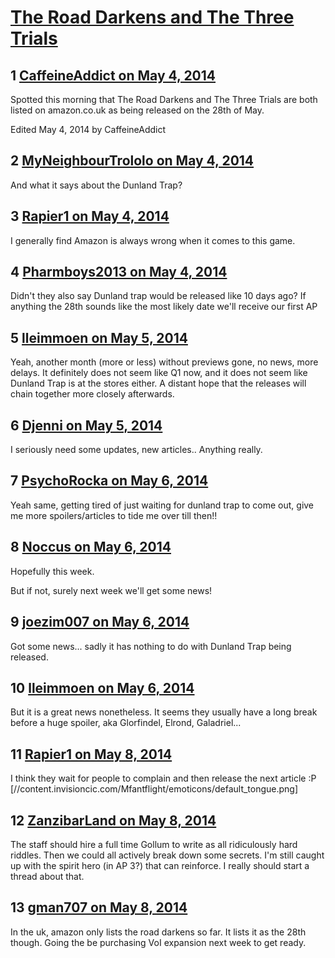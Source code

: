 # [The Road Darkens and The Three Trials](https://community.fantasyflightgames.com/topic/105429-the-road-darkens-and-the-three-trials/)

## 1 [CaffeineAddict on May 4, 2014](https://community.fantasyflightgames.com/topic/105429-the-road-darkens-and-the-three-trials/?do=findComment&comment=1071655)

Spotted this morning that The Road Darkens and The Three Trials are both listed on amazon.co.uk as being released on the 28th of May.

Edited May 4, 2014 by CaffeineAddict

## 2 [MyNeighbourTrololo on May 4, 2014](https://community.fantasyflightgames.com/topic/105429-the-road-darkens-and-the-three-trials/?do=findComment&comment=1071656)

And what it says about the Dunland Trap?

## 3 [Rapier1 on May 4, 2014](https://community.fantasyflightgames.com/topic/105429-the-road-darkens-and-the-three-trials/?do=findComment&comment=1071675)

I generally find Amazon is always wrong when it comes to this game.

## 4 [Pharmboys2013 on May 4, 2014](https://community.fantasyflightgames.com/topic/105429-the-road-darkens-and-the-three-trials/?do=findComment&comment=1071746)

Didn't they also say Dunland trap would be released like 10 days ago? If anything the 28th sounds like the most likely date we'll receive our first AP

## 5 [lleimmoen on May 5, 2014](https://community.fantasyflightgames.com/topic/105429-the-road-darkens-and-the-three-trials/?do=findComment&comment=1073279)

Yeah, another month (more or less) without previews gone, no news, more delays. It definitely does not seem like Q1 now, and it does not seem like Dunland Trap is at the stores either. A distant hope that the releases will chain together more closely afterwards.

## 6 [Djenni on May 5, 2014](https://community.fantasyflightgames.com/topic/105429-the-road-darkens-and-the-three-trials/?do=findComment&comment=1073299)

I seriously need some updates, new articles.. Anything really.

## 7 [PsychoRocka on May 6, 2014](https://community.fantasyflightgames.com/topic/105429-the-road-darkens-and-the-three-trials/?do=findComment&comment=1073633)

Yeah same, getting tired of just waiting for dunland trap to come out, give me more spoilers/articles to tide me over till then!!

## 8 [Noccus on May 6, 2014](https://community.fantasyflightgames.com/topic/105429-the-road-darkens-and-the-three-trials/?do=findComment&comment=1073687)

Hopefully this week.

But if not, surely next week we'll get some news!

## 9 [joezim007 on May 6, 2014](https://community.fantasyflightgames.com/topic/105429-the-road-darkens-and-the-three-trials/?do=findComment&comment=1074381)

Got some news... sadly it has nothing to do with Dunland Trap being released.

## 10 [lleimmoen on May 6, 2014](https://community.fantasyflightgames.com/topic/105429-the-road-darkens-and-the-three-trials/?do=findComment&comment=1074518)

But it is a great news nonetheless. It seems they usually have a long break before a huge spoiler, aka Glorfindel, Elrond, Galadriel...

## 11 [Rapier1 on May 8, 2014](https://community.fantasyflightgames.com/topic/105429-the-road-darkens-and-the-three-trials/?do=findComment&comment=1076362)

I think they wait for people to complain and then release the next article :P [//content.invisioncic.com/Mfantflight/emoticons/default_tongue.png]

## 12 [ZanzibarLand on May 8, 2014](https://community.fantasyflightgames.com/topic/105429-the-road-darkens-and-the-three-trials/?do=findComment&comment=1076761)

The staff should hire a full time Gollum to write as all ridiculously hard riddles. Then we could all actively break down some secrets. I'm still caught up with the spirit hero (in AP 3?) that can reinforce. I really should start a thread about that.

## 13 [gman707 on May 8, 2014](https://community.fantasyflightgames.com/topic/105429-the-road-darkens-and-the-three-trials/?do=findComment&comment=1076824)

In the uk, amazon only lists the road darkens so far. It lists it as the 28th though. Going the be purchasing VoI expansion next week to get ready.

